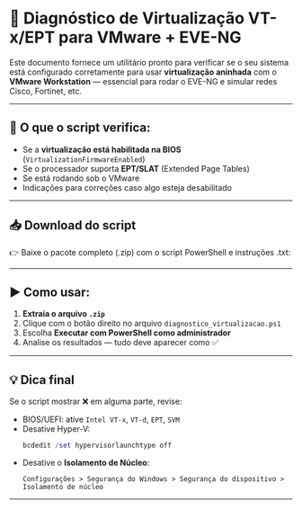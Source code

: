 # 🧪 Diagnóstico de Virtualização VT-x/EPT para VMware + EVE-NG

Este documento fornece um utilitário pronto para verificar se o seu sistema está configurado corretamente para usar **virtualização aninhada** com o **VMware Workstation** — essencial para rodar o EVE-NG e simular redes Cisco, Fortinet, etc.

---

## 📌 O que o script verifica:

- Se a **virtualização está habilitada na BIOS** (`VirtualizationFirmwareEnabled`)
- Se o processador suporta **EPT/SLAT** (Extended Page Tables)
- Se está rodando sob o VMware
- Indicações para correções caso algo esteja desabilitado

---

## 📥 Download do script

👉 Baixe o pacote completo (.zip) com o script PowerShell e instruções .txt:


---

## ▶️ Como usar:

1. **Extraia o arquivo `.zip`**
2. Clique com o botão direito no arquivo `diagnostico_virtualizacao.ps1`
3. Escolha **Executar com PowerShell como administrador**
4. Analise os resultados — tudo deve aparecer como ✅

---

## 💡 Dica final

Se o script mostrar ❌ em alguma parte, revise:

- BIOS/UEFI: ative `Intel VT-x`, `VT-d`, `EPT`, `SVM`
- Desative Hyper-V:
  ```powershell
  bcdedit /set hypervisorlaunchtype off
  ```
- Desative o **Isolamento de Núcleo**:
  ```
  Configurações > Segurança do Windows > Segurança do dispositivo > Isolamento de núcleo
  ```

---
